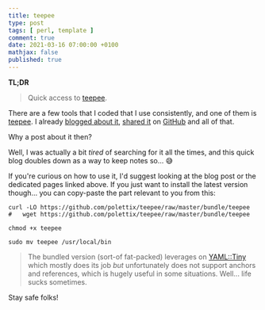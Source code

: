 ```yaml
---
title: teepee
type: post
tags: [ perl, template ]
comment: true
date: 2021-03-16 07:00:00 +0100
mathjax: false
published: true
---
```


**TL;DR**

> Quick access to [teepee][].

There are a few tools that I coded that I use consistently, and one of them
is [teepee][]. I already [blogged about it][teepee-blog], [shared
it][teepee-gh] on [GitHub][] and all of that.

Why a post about it then?

Well, I was actually a bit *tired* of searching for it all the times, and
this quick blog doubles down as a way to keep notes so... 😅

If you're curious on how to use it, I'd suggest looking at the blog post or
the dedicated pages linked above. If you just want to install the latest
version though... you can copy-paste the part relevant to you from this:

```shell
curl -LO https://github.com/polettix/teepee/raw/master/bundle/teepee
#   wget https://github.com/polettix/teepee/raw/master/bundle/teepee

chmod +x teepee

sudo mv teepee /usr/local/bin
```

> The bundled version (sort-of fat-packed) leverages on [YAML::Tiny][] which
> mostly does its job *but* unfortunately does not support anchors and
> references, which is hugely useful in some situations. Well... life sucks
> sometimes.

Stay safe folks!


[teepee-blog]: http://blog.polettix.it/teepee/
[teepee]: https://github.polettix.it/teepee/
[teepee-gh]: https://github.com/polettix/teepee
[GitHub]: https://github.com/
[YAML::Tiny]: https://metacpan.org/pod/YAML::Tiny

